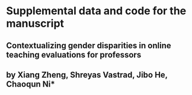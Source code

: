 # Supplemental data and code for the manuscript
## Contextualizing gender disparities in online teaching evaluations for professors
## by Xiang Zheng, Shreyas Vastrad, Jibo He, Chaoqun Ni*
